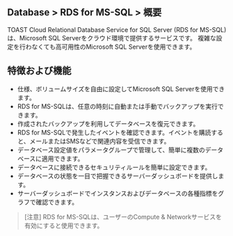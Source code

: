 ## Database > RDS for MS-SQL > 概要

TOAST Cloud Relational Database Service for SQL Server (RDS for MS-SQL)は、Microsoft SQL Serverをクラウド環境で提供するサービスです。
複雑な設定を行わなくても高可用性のMicrosoft SQL Serverを使用できます。

## 特徴および機能

* 仕様、ボリュームサイズを自由に設定してMicrosoft SQL Serverを使用できます。
* RDS for MS-SQLは、任意の時刻に自動または手動でバックアップを実行できます。
* 作成されたバックアップを利用してデータベースを復元できます。
* RDS for MS-SQLで発生したイベントを確認できます。イベントを購読すると、メールまたはSMSなどで関連内容を受信できます。
* データベース設定値をパラメータグループで管理して、簡単に複数のデータベースに適用できます。
* データベースに接続できるセキュリティルールを簡単に設定できます。
* データベースの状態を一目で把握できるサーバーダッシュボードを提供します。
* サーバーダッシュボードでインスタンスおよびデータベースの各種指標をグラフで確認できます。 

> [注意]
> RDS for MS-SQLは、ユーザーのCompute & Networkサービスを有効にすると使用できます。

